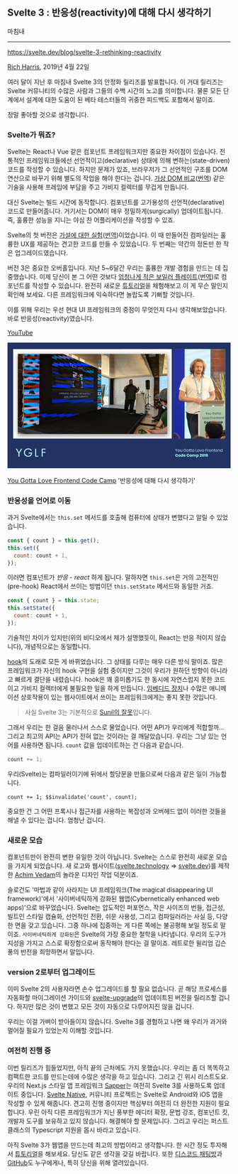 ## Svelte 3 : 반응성(reactivity)에 대해 다시 생각하기

마침내

---

https://svelte.dev/blog/svelte-3-rethinking-reactivity

[Rich Harris](https://twitter.com/Rich_Harris), 2019년 4월 22일

여러 달이 지난 후 마침내 Svelte 3의 안정화 릴리즈를 발표합니다. 이 거대 릴리즈는 Svelte 커뮤니티의 수많은 사람과 그들의 수백 시간의 노고를 의미합니다. 물론 모든 단계에서 설계에 대한 도움이 된 베타 테스터들의 귀중한 피드백도 포함해서 말이죠.

정말 좋아할 것으로 생각합니다.

### Svelte가 뭐죠?

Svelte는 React나 Vue 같은 컴포넌트 프레임워크지만 중요한 차이점이 있습니다. 전통적인 프레임워크들에선 선언적이고(declarative) 상태에 의해 변하는(state-driven) 코드를 작성할 수 있습니다. 하지만 문제가 있죠, 브라우저가 그 선언적인 구조를 DOM 연산으로 바꾸기 위해 별도의 작업을 해야 한다는 겁니다. [가상 DOM 비교](https://svelte.dev/blog/virtual-dom-is-pure-overhead)([번역](./virtual-dom-is-pure-overhead.md)) 같은 기술을 사용해 프레임에 부담을 주고 가비지 컬렉터를 무겁게 만듭니다.

대신 Svelte는 빌드 시간에 동작합니다. 컴포넌트를 고가용성의 선언적(declarative) 코드로 만들어줍니다. 거기서는 DOM이 매우 정밀하게(surgically) 업데이트됩니다. 즉, 훌륭한 성능을 지니는 야심 찬 어플리케이션을 작성할 수 있죠.

Svelte의 첫 버전은 [가설에 대한 실험](https://svelte.dev/blog/frameworks-without-the-framework)([번역](./frameworks-without-the-framework.md))이었습니다. 이 때 만들어진 컴파일러는 훌륭한 UX를 제공하는 견고한 코드를 만들 수 있었습니다. 두 번째는 약간의 정돈만 한 작은 업그레이드였습니다.

버전 3은 중요한 오버홀입니다. 지난 5~6달간 우리는 훌륭한 개발 경험을 만드는 데 집중했습니다. 이제 당신이 본 그 어떤 것보다 [엄청나게 적은 보일러 플레이트](https://svelte.dev/blog/write-less-code)([번역](./write-less-code.md))로 컴포넌트를 작성할 수 있습니다. 완전히 새로운 [튜토리얼](https://svelte.dev/tutorial/basics)을 체험해보고 이 게 무슨 말인지 확인해 보세요. 다른 프레임워크에 익숙하다면 놀랍도록 기뻐할 것입니다.

이를 위해 우리는 우선 현대 UI 프레임워크의 중점이 무엇인지 다시 생각해보았습니다. 바로 반응성(reactivity)였습니다.

[YouTube](https://youtu.be/AdNJ3fydeao)

![You Gotta Love Frontend Code Camp](./images/yglfcc.png)

[You Gotta Love Frontend Code Camp](https://www.israel.yglfconf.com/) '반응성에 대해 다시 생각하기'

### 반응성을 언어로 이동

과거 Svelte에서는 `this.set` 메서드를 호출해 컴퓨터에 상태가 변했다고 알릴 수 있었습니다.

```js
const { count } = this.get();
this.set({
  count: count + 1,
});
```

이러면 컴포넌트가 *반응 - react* 하게 됩니다. 말하자면 `this.set`은 거의 고전적인(pre-hook) React에서 쓰이는 방법이던 `this.setState` 메서드와 동일한 거죠.

```js
const { count } = this.state;
this.setState({
  count: count + 1,
});
```

기술적인 차이가 있지만(위의 비디오에서 제가 설명했듯이, React는 반응 적이지 않습니다), 개념적으로는 동일합니다.

[hook](https://reactjs.org/docs/hooks-intro.html)의 도래로 모든 게 바뀌었습니다. 그 상태를 다루는 매우 다른 방식 말이죠. 많은 프레임워크가 자신의 hook 구현을 실험 중이지만 그것이 우리가 원하던 방향이 아니라고 빠르게 결단을 내렸습니다. hook은 꽤 흥미롭기도 한 동시에 자연스럽지 못한 코드이고 가비지 컬렉터에게 불필요한 일을 하게 만듭니다. [임베디드 장치](https://mobile.twitter.com/sveltejs/status/1088500539640418304)나 수많은 애니메이션 상호작용이 있는 웹사이트에서 쓰이는 프레임워크에게는 좋지 못한 것입니다.

> 사실 Svelte 3는 기본적으로 [Sunil의 잘못](https://twitter.com/threepointone/status/1057179801109311488)입니다.

그래서 우리는 한 걸음 물러나서 스스로 물었습니다. 어떤 API가 우리에게 적합할까... 그리고 최고의 API는 API가 전혀 없는 것이라는 걸 깨달았습니다. 우리는 그냥 있는 언어를 사용하면 됩니다. `count` 값을 업데이트하는 건 다음과 같습니다.

```js
count += 1;
```

우리(Svelte)는 컴파일러이기에 뒤에서 할당문을 만듦으로써 다음과 같은 일이 가능합니다.

```
count += 1; $$invalidate('count', count);
```

중요한 건 그 어떤 프록시나 접근자를 사용하는 복잡성과 오버헤드 없이 이러한 것들을 해낼 수 있다는 겁니다. 엄청난 겁니다.

### 새로운 모습

컴포넌트만이 완전히 변한 유일한 것이 아닙니다. Svelte는 스스로 완전히 새로운 모습을 가지게 되었습니다. 새 로고와 웹사이트([svelte.technology](https://svelte.technology/) => [svelte.dev](https://svelte.dev/))를 제작한 [Achim Vedam](https://vedam.de/)의 놀라운 디자인 작업 덕분이죠.

슬로건도 '마법과 같이 사라지는 UI 프레임워크(The magical disappearing UI framework)'에서 '사이버네틱하게 강화된 웹앱(Cybernetically enhanced web apps)'으로 바꾸었습니다. Svelte는 압도적인 퍼포먼스, 작은 사이즈의 번들, 접근성, 빌트인 스타일 캡슐화, 선언적인 전환, 쉬운 사용성, 그리고 컴파일러라는 사실 등, 다양한 면을 갖고 있습니다. 그중 하나에 집중하는 게 다른 쪽에는 불공평해 보일 정도로 말이죠. `사이버네틱하게 강화된`은 Svelte의 가장 중요한 철학을 나타냅니다. 우리의 도구가 지성을 가지고 스스로 확장함으로써 동작해야 한다는 걸 말이죠. 레트로한 윌리엄 깁슨 풍의 반전을 희망하면서 말입니다.

### version 2로부터 업그레이드

이미 Svelte 2의 사용자라면 손수 업그레이드를 할 필요 없습니다. 곧 해당 프로세스를 자동화할 마이그레이션 가이드와 [svelte-upgrade](https://github.com/sveltejs/svelte-upgrade)의 업데이트된 버전을 릴리즈할 겁니다. 하지만 많은 것이 변했고 모든 것이 자동으로 다루어지진 않을 겁니다.

우리는 이걸 가벼이 받아들이지 않습니다. Svelte 3를 경험하고 나면 왜 우리가 과거와 멀어질 필요가 있었는지 이해할 것입니다.

### 여전히 진행 중

이번 릴리즈가 힘들었지만, 아직 끝의 근처에도 가지 못했습니다. 우리는 좀 더 똑똑하고 컴팩트한 코드를 만드는데에 수많은 생각을 하고 있습니다. 그리고 긴 위시 리스트도요. 우리의 Next.js 스타일 앱 프레임워크 [Sapper](https://sapper.svelte.dev/)는 여전히 Svelte 3를 사용하도록 업데이트 중입니다. [Svelte Native](https://svelte-native.technology/), 커뮤니티 프로젝트는 Svelte로 Android와 iOS 앱을 작성할 수 있게 해줍니다. 견고히 진행 중이지만 핵심부터 여전히 더 완전한 지원이 필요합니다. 우린 아직 다른 프레임워크가 지닌 풍부한 에디터 확장, 문법 강조, 컴포넌트 킷, 개발자 도구를 보유하고 있지 않습니다. 해결해야 할 문제입니다. 그리고 우리는 퍼스트 클래스의 Typescript 지원을 몹시 바라고 있습니다.

아직 Svelte 3가 웹앱을 만드는데 최고의 방법이라고 생각합니다. 한 시간 정도 투자해서 [튜토리얼](https://svelte.dev/tutorial)을 해보세요. 당신도 같은 생각을 갖길 바랍니다. 또한 [디스코드 채팅방](https://svelte.dev/chat)과 [GitHub](https://github.com/sveltejs/svelte)도 누구에게나, 특히 당신을 위해 열려있습니다.

